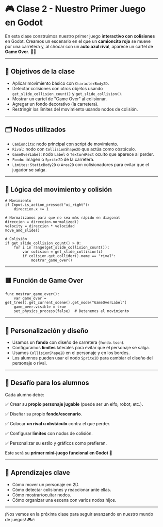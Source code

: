 
# 🎮 Clase 2 - Nuestro Primer Juego en Godot

En esta clase construimos nuestro primer juego **interactivo con colisiones** en Godot. Creamos un escenario en el que un **camioncito rojo** se mueve por una carretera y, al chocar con un **auto azul rival**, aparece un cartel de **Game Over**. 🚗💥

---

## 🧩 Objetivos de la clase

- Aplicar movimiento básico con `CharacterBody2D`.
- Detectar colisiones con otros objetos usando `get_slide_collision_count()` y `get_slide_collision()`.
- Mostrar un cartel de "Game Over" al colisionar.
- Agregar un fondo decorativo (la carretera).
- Restringir los límites del movimiento usando nodos de colisión.

---

## 🗂️ Nodos utilizados

- `Camioncito`: nodo principal con script de movimiento.
- `Rival`: nodo con `CollisionShape2D` que actúa como obstáculo.
- `GameOverLabel`: nodo `Label` o `TextureRect` oculto que aparece al perder.
- `Fondo`: imagen o `Sprite2D` de la carretera.
- `Limites`: `StaticBody2D` o `Area2D` con colisionadores para evitar que el jugador se salga.

---

## 🧠 Lógica del movimiento y colisión

```gdscript
# Movimiento
if Input.is_action_pressed("ui_right"):
    direccion.x += 1

# Normalizamos para que no sea más rápido en diagonal
direccion = direccion.normalized()
velocity = direccion * velocidad
move_and_slide()

# Colisión
if get_slide_collision_count() > 0:
    for i in range(get_slide_collision_count()):
        var colision = get_slide_collision(i)
        if colision.get_collider().name == "rival":
            mostrar_game_over()
```

---

## 🟥 Función de Game Over

```gdscript
func mostrar_game_over():
    var game_over = get_tree().get_current_scene().get_node("GameOverLabel")
    game_over.visible = true
    set_physics_process(false)  # Detenemos el movimiento
```

---

## 🎨 Personalización y diseño

- Usamos un **fondo** con diseño de carretera (`fondo.tscn`).
- Configuramos **límites** laterales para evitar que el personaje se salga.
- Usamos `CollisionShape2D` en el personaje y en los bordes.
- Los alumnos pueden usar el nodo `Sprite2D` para cambiar el diseño del personaje o rival.

---

## 🎯 Desafío para los alumnos

Cada alumno debe:

✅ Crear su **propio personaje jugable** (puede ser un elfo, robot, etc.).

✅ Diseñar su propio **fondo/escenario**.

✅ Colocar **un rival u obstáculo** contra el que perder.

✅ Configurar **límites** con nodos de colisión.

✅ Personalizar su estilo y gráficos como prefieran.

Este será su **primer mini-juego funcional en Godot** 🚀

---

## 🧠 Aprendizajes clave

- Cómo mover un personaje en 2D.
- Cómo detectar colisiones y reaccionar ante ellas.
- Cómo mostrar/ocultar nodos.
- Cómo organizar una escena con varios nodos hijos.

---

¡Nos vemos en la próxima clase para seguir avanzando en nuestro mundo de juegos! 🎮🔥
